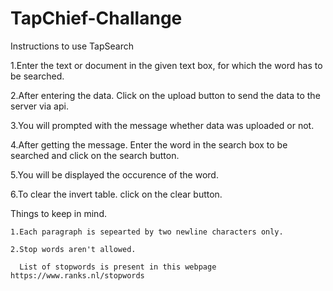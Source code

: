 # TapChief-Challange

Instructions to use TapSearch
  
  1.Enter the text or document in the given text box, for which the word has to be searched.
  
  2.After entering the data. Click on the upload button to send the data to the server via api.
  
  3.You will prompted with the message whether data was uploaded or not.
  
  4.After getting the message. Enter the word in the search box to be searched and click on the search button.
  
  5.You will be displayed the occurence of the word.
  
  6.To clear the invert table. click on the clear button.
  
  Things to keep in mind.
  
    1.Each paragraph is sepearted by two newline characters only.
    
    2.Stop words aren't allowed. 
    
      List of stopwords is present in this webpage https://www.ranks.nl/stopwords
